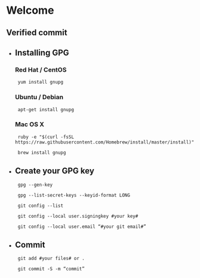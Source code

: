 # Welcome 

  ## Verified commit

 - ## Installing GPG

	### Red Hat / CentOS

		yum install gnupg

	### Ubuntu / Debian 

		apt-get install gnupg

	### Mac OS X

		ruby -e "$(curl -fsSL https://raw.githubusercontent.com/Homebrew/install/master/install)"

		brew install gnupg

 - ## Create your GPG key

		gpg --gen-key

		gpg --list-secret-keys --keyid-format LONG

		git config --list

		git config --local user.signingkey #your key#

		git config --local user.email “#your git email#”

	

 - ## Commit

		git add #your files# or .
        
		git commit -S -m “commit”

